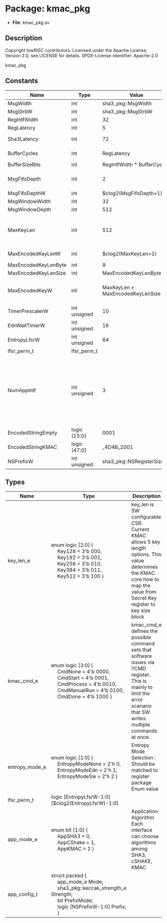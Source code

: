 # Package: kmac_pkg

- **File**: kmac_pkg.sv
## Description

 Copyright lowRISC contributors.
 Licensed under the Apache License, Version 2.0, see LICENSE for details.
 SPDX-License-Identifier: Apache-2.0

 kmac_pkg


## Constants

| Name                 | Type         | Value                                | Description                                                                                                                                                                                                                                                                                |
| -------------------- | ------------ | ------------------------------------ | ------------------------------------------------------------------------------------------------------------------------------------------------------------------------------------------------------------------------------------------------------------------------------------------ |
| MsgWidth             | int          | sha3_pkg::MsgWidth                   |                                                                                                                                                                                                                                                                                            |
| MsgStrbW             | int          | sha3_pkg::MsgStrbW                   |                                                                                                                                                                                                                                                                                            |
| RegIntfWidth         | int          | 32                                   |  32bit interface                                                                                                                                                                                                                                                                           |
| RegLatency           | int          | 5                                    |  5 cycle to write one Word                                                                                                                                                                                                                                                                 |
| Sha3Latency          | int          | 72                                   |  Expected masked sha3 processing time 24x3                                                                                                                                                                                                                                                 |
| BufferCycles         | int          | RegLatency                           |  Total required buffer size while SHA3 is in processing                                                                                                                                                                                                                                    |
| BufferSizeBits       | int          | RegIntfWidth * BufferCycles          |                                                                                                                                                                                                                                                                                            |
| MsgFifoDepth         | int          | 2                                    |  Required MsgFifoDepth. Adding slightly more buffer for margin                                                                                                                                                                                                                             |
| MsgFifoDepthW        | int          | $clog2(MsgFifoDepth+1)               |                                                                                                                                                                                                                                                                                            |
| MsgWindowWidth       | int          | 32                                   |  Register width                                                                                                                                                                                                                                                                            |
| MsgWindowDepth       | int          | 512                                  |  2kB space                                                                                                                                                                                                                                                                                 |
| MaxKeyLen            | int          | 512                                  |  Key related definitions  If this value is changed, please modify the logic inside kmac_core  that assigns the value into `encoded_key`                                                                                                                                                    |
| MaxEncodedKeyLenW    | int          | $clog2(MaxKeyLen+1)                  |  size of encode_string(Key)  $ceil($clog2(MaxKeyLen+1)/8)                                                                                                                                                                                                                                  |
| MaxEncodedKeyLenByte | int          | 8                                    |                                                                                                                                                                                                                                                                                            |
| MaxEncodedKeyLenSize | int          | MaxEncodedKeyLenByte * 8             |                                                                                                                                                                                                                                                                                            |
| MaxEncodedKeyW       | int          | MaxKeyLen + MaxEncodedKeyLenSize + 8 |                              Secret Key  left_encode(len(Key))                              ----------  ------------------------                                                                                                                                                           |
| TimerPrescalerW      | int unsigned | 10                                   |  Timer                                                                                                                                                                                                                                                                                     |
| EdnWaitTimerW        | int unsigned | 16                                   |                                                                                                                                                                                                                                                                                            |
| EntropyLfsrW         | int unsigned | 64                                   |  entropy lfsr related                                                                                                                                                                                                                                                                      |
| lfsr_perm_t          | lfsr_perm_t  |                                      |                                                                                                                                                                                                                                                                                            |
| NumAppIntf           | int unsigned | 3                                    | /////////////////////////  Application interface // /////////////////////////  Number of the application interface  Currently KMAC has three interface.  0: KeyMgr  1: LC_CTRL  2: ROM_CTRL  Make sure to change `width` of app inter-module signal definition  if this value is changed.  |
| EncodedStringEmpty   | logic [15:0] | 0001                                 |  Predefined encoded_string                                                                                                                                                                                                                                                                 |
| EncodedStringKMAC    | logic [47:0] | _4D4B_2001                           |                                                                                                                                                                                                                                                                                            |
| NSPrefixW            | int unsigned | sha3_pkg::NSRegisterSize*8           |                                                                                                                                                                                                                                                                                            |
## Types

| Name           | Type                                                                                                                                                                                                                                                                                                                                                          | Description                                                                                                                                                                        |
| -------------- | ------------------------------------------------------------------------------------------------------------------------------------------------------------------------------------------------------------------------------------------------------------------------------------------------------------------------------------------------------------- | ---------------------------------------------------------------------------------------------------------------------------------------------------------------------------------- |
| key_len_e      | enum logic [2:0] {<br><span style="padding-left:20px">     Key128 = 3'b 000,<br><span style="padding-left:20px">      Key192 = 3'b 001,<br><span style="padding-left:20px">      Key256 = 3'b 010,<br><span style="padding-left:20px">      Key384 = 3'b 011,<br><span style="padding-left:20px">      Key512 = 3'b 100     }                                 |  key_len is SW configurable CSR.  Current KMAC allows 5 key length options.  This value determines the KMAC core how to map the value  from Secret Key register to key size block  |
| kmac_cmd_e     | enum logic [3:0] {<br><span style="padding-left:20px">     CmdNone      = 4'b 0000,<br><span style="padding-left:20px">     CmdStart     = 4'b 0001,<br><span style="padding-left:20px">     CmdProcess   = 4'b 0010,<br><span style="padding-left:20px">     CmdManualRun = 4'b 0100,<br><span style="padding-left:20px">     CmdDone      = 4'b 1000   }    |  kmac_cmd_e defines the possible command sets that software issues via  !!CMD register. This is mainly to limit the error scenario that SW writes  multiple commands at once.      |
| entropy_mode_e | enum logic [1:0] {<br><span style="padding-left:20px">     EntropyModeNone = 2'h 0,<br><span style="padding-left:20px">     EntropyModeEdn  = 2'h 1,<br><span style="padding-left:20px">     EntropyModeSw   = 2'h 2   }                                                                                                                                      |  Entropy Mode Selection : Should be matched to register package Enum value                                                                                                         |
| lfsr_perm_t    | logic [EntropyLfsrW-1:0][$clog2(EntropyLfsrW)-1:0]                                                                                                                                                                                                                                                                                                            |                                                                                                                                                                                    |
| app_mode_e     | enum bit [1:0] {<br><span style="padding-left:20px">               AppSHA3   = 0,<br><span style="padding-left:20px">                AppCShake = 1,<br><span style="padding-left:20px">           AppKMAC   = 2   }                                                                                                                                           |  Application Algorithm  Each interface can choose algorithms among SHA3, cSHAKE, KMAC                                                                                              |
| app_config_t   | struct packed {<br><span style="padding-left:20px">     app_mode_e Mode;<br><span style="padding-left:20px">      sha3_pkg::keccak_strength_e Strength;<br><span style="padding-left:20px">                          bit PrefixMode;<br><span style="padding-left:20px">                logic [NSPrefixW-1:0] Prefix;<br><span style="padding-left:20px">   } |                                                                                                                                                                                    |
